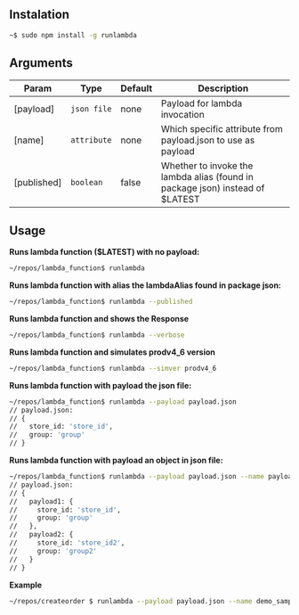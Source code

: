 ## Instalation
```sh
~$ sudo npm install -g runlambda
```

## Arguments
| Param | Type | Default | Description |
| --- | --- | --- | --- |
| [payload] | <code>json file</code> | none | Payload for lambda invocation |
| [name] | <code>attribute</code> | none | Which specific attribute from payload.json to use as payload |
| [published] | <code>boolean</code> | false | Whether to invoke the lambda alias (found in package json) instead of $LATEST |

## Usage

**Runs lambda function ($LATEST) with no payload:**
```bash
~/repos/lambda_function$ runlambda
```
**Runs lambda function with alias the lambdaAlias found in package json:**
```bash
~/repos/lambda_function$ runlambda --published
```

**Runs lambda function and shows the Response**
```bash
~/repos/lambda_function$ runlambda --verbose
```

**Runs lambda function and simulates prodv4_6 version**
```bash
~/repos/lambda_function$ runlambda --simver prodv4_6
```

**Runs lambda function with payload the json file:**
```sh
~/repos/lambda_function$ runlambda --payload payload.json
// payload.json:
// {
//   store_id: 'store_id',
//   group: 'group'
// }
```

**Runs lambda function with payload an object in json file:**
```sh
~/repos/lambda_function$ runlambda --payload payload.json --name payload2
// payload.json:
// {
//   payload1: {
//     store_id: 'store_id',
//     group: 'group'
//   },
//   payload2: {
//     store_id: 'store_id2',
//     group: 'group2'
//   }  
// }
```

**Example**
```sh
~/repos/createorder $ runlambda --payload payload.json --name demo_sample_order --published --simver prodv4_6 --verbose
```
